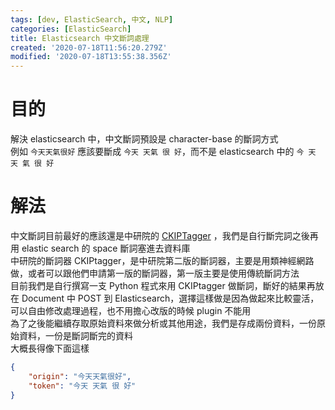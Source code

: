 ```yaml
---
tags: [dev, ElasticSearch, 中文, NLP]
categories: [ElasticSearch]
title: Elasticsearch 中文斷詞處理
created: '2020-07-18T11:56:20.279Z'
modified: '2020-07-18T13:55:38.356Z'
---
```


# 目的
解決 elasticsearch 中，中文斷詞預設是 character-base 的斷詞方式  
例如 `今天天氣很好` 應該要斷成 `今天 天氣 很 好`，而不是 elasticsearch 中的 `今 天 天 氣 很 好`  

# 解法
中文斷詞目前最好的應該還是中研院的 [CKIPTagger](https://github.com/ckiplab/ckiptagger) ，我們是自行斷完詞之後再用 elastic search 的 space 斷詞塞進去資料庫  
中研院的斷詞器 CKIPtagger，是中研院第二版的斷詞器，主要是用類神經網路做，或者可以跟他們申請第一版的斷詞器，第一版主要是使用傳統斷詞方法  
目前我們是自行撰寫一支 Python 程式來用 CKIPtagger 做斷詞，斷好的結果再放在 Document 中 POST 到 Elasticsearch，選擇這樣做是因為做起來比較靈活，可以自由修改處理過程，也不用擔心改版的時候 plugin 不能用  
為了之後能繼續存取原始資料來做分析或其他用途，我們是存成兩份資料，一份原始資料，一份是斷詞斷完的資料  
大概長得像下面這樣  
```json
{
    "origin": "今天天氣很好",
    "token": "今天 天氣 很 好"
}
```
